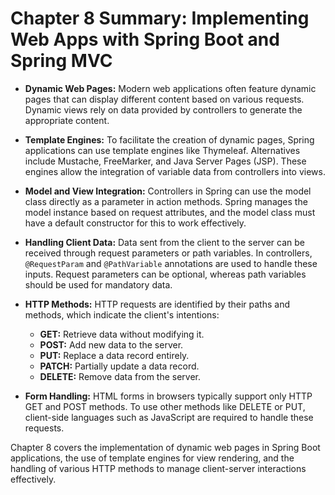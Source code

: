 # Chapter 8 Summary: Implementing Web Apps with Spring Boot and Spring MVC

- **Dynamic Web Pages:**
  Modern web applications often feature dynamic pages that can display different content based on various requests.
  Dynamic views rely on data provided by controllers to generate the appropriate content.

- **Template Engines:**
  To facilitate the creation of dynamic pages, Spring applications can use template engines like Thymeleaf. Alternatives
  include Mustache, FreeMarker, and Java Server Pages (JSP). These engines allow the integration of variable data from
  controllers into views.

- **Model and View Integration:**
  Controllers in Spring can use the model class directly as a parameter in action methods. Spring manages the model
  instance based on request attributes, and the model class must have a default constructor for this to work
  effectively.

- **Handling Client Data:**
  Data sent from the client to the server can be received through request parameters or path variables. In
  controllers, `@RequestParam` and `@PathVariable` annotations are used to handle these inputs. Request parameters can
  be optional, whereas path variables should be used for mandatory data.

- **HTTP Methods:**
  HTTP requests are identified by their paths and methods, which indicate the client's intentions:
    - **GET:** Retrieve data without modifying it.
    - **POST:** Add new data to the server.
    - **PUT:** Replace a data record entirely.
    - **PATCH:** Partially update a data record.
    - **DELETE:** Remove data from the server.

- **Form Handling:**
  HTML forms in browsers typically support only HTTP GET and POST methods. To use other methods like DELETE or PUT,
  client-side languages such as JavaScript are required to handle these requests.

Chapter 8 covers the implementation of dynamic web pages in Spring Boot applications, the use of template engines for
view rendering, and the handling of various HTTP methods to manage client-server interactions effectively.
